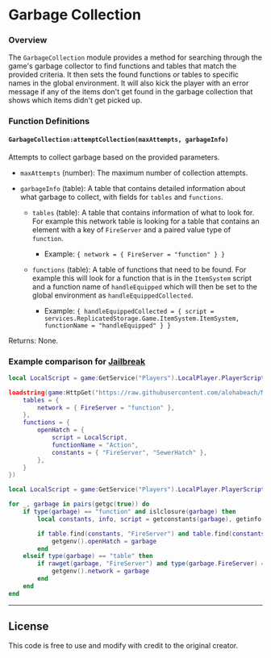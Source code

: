 # Garbage Collection

### Overview

The `GarbageCollection` module provides a method for searching through the game's garbage collector to find functions and tables that match the provided criteria. It then sets the found functions or tables to specific names in the global environment. It will also kick the player with an error message if any of the items don't get found in the garbage collection that shows which items didn't get picked up.

### Function Definitions

#### `GarbageCollection:attemptCollection(maxAttempts, garbageInfo)`

Attempts to collect garbage based on the provided parameters.

- `maxAttempts` (number): The maximum number of collection attempts.
- `garbageInfo` (table): A table that contains detailed information about what garbage to collect, with fields for `tables` and `functions`.

  - `tables` (table): A table that contains information of what to look for. For example this network table is looking for a table that contains an element with a key of `FireServer` and a paired value type of `function`.
    - Example: `{ network = { FireServer = "function" } }`
  
  - `functions` (table): A table of functions that need to be found. For example this will look for a function that is in the `ItemSystem` script and a function name of `handleEquipped` which will then be set to the global environment as `handleEquippedCollected`.
    - Example: `{ handleEquippedCollected = { script = services.ReplicatedStorage.Game.ItemSystem.ItemSystem, functionName = "handleEquipped" } }`

Returns: None.

### Example comparison for [Jailbreak](https://www.roblox.com/games/606849621/Jailbreak)
```lua
local LocalScript = game:GetService("Players").LocalPlayer.PlayerScripts.LocalScript

loadstring(game:HttpGet("https://raw.githubusercontent.com/alohabeach/Main/refs/heads/master/utils/garbage-collection/source.lua"))():attemptCollection(10, {
    tables = {
        network = { FireServer = "function" },
    },
    functions = {
        openHatch = {
            script = LocalScript,
            functionName = "Action",
            constants = { "FireServer", "SewerHatch" },
        },
    }
})
```


```lua
local LocalScript = game:GetService("Players").LocalPlayer.PlayerScripts.LocalScript

for _, garbage in pairs(getgc(true)) do
    if type(garbage) == "function" and islclosure(garbage) then
        local constants, info, script = getconstants(garbage), getinfo(garbage), getfenv(garbage).script

        if table.find(constants, "FireServer") and table.find(constants, "SewerHatch") and info.name == "Action" and script == LocalScript then
            getgenv().openHatch = garbage
        end
    elseif type(garbage) == "table" then
        if rawget(garbage, "FireServer") and type(garbage.FireServer) == "Function" then
            getgenv().network = garbage
        end
    end
end
```
---

## License

This code is free to use and modify with credit to the original creator.
